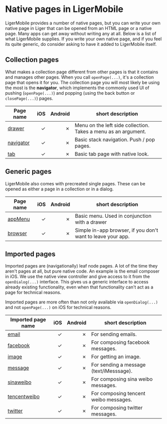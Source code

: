 # Native pages in LigerMobile

LigerMobile provides a number of native pages, but you can write your own native page in Liger that can be opened from an HTML page or a native page. Many apps can get away without writing any at all. Below is a list of what LigerMobile supplies. If you write your own native page, and if you feel its quite generic, do consider asking to have it added to LigerMobile itself.

## Collection pages

What makes a collection page different from other pages is that it contains and manages other pages. When you call ```openPage(...)```, it's a collection page that opens it for you. The collection page you will most likely be using the most is the **navigator**, which implements the commonly used UI of pushing (```openPage(...)```) and popping (using the back button or ```closePage(...)```) pages.

| Page name                       | iOS | Android | short description                                                |
| ------------------------------- | --: | ------: | ---------------------------------------------------------------- |
| [drawer](pages/drawer.md)       | ✓   | ✗       | Menu on the left side collection. Takes a menu as an argument.   |
| [navigator](pages/navigator.md) | ✓   | ✗       | Basic stack navigation. Push / pop pages.                        |
| [tab](pages/tab.md)             | ✓   | ✗       | Basic tab page with native look.                                 |

## Generic pages

LigerMobile also comes with precreated single pages. These can be opened as either a page in a collection or in a dialog.


| Page name                      | iOS | Android | short description                                           |
| ------------------------------ | --: | ------: | ------------------------------------------------------------|
| [appMenu](pages/appMenu.md)    | ✓   | ✗       | Basic menu. Used in conjunction with a drawer               |
| [browser](pages/browser.md)    | ✓   | ✗       | Simple in-app browser, if you don't want to leave your app. |

## Imported pages

Imported pages are (navigationally) leaf node pages. A lot of the time they aren't pages at all, but pure native code. An example is the email composer in iOS. We use the native view controller and give access to it from the ```openDialog(...)``` interface. This gives us a generic interface to access already existing functionality, even when that functionality can't act as a page for technical reasons.

Imported pages are more often than not only available via ```openDialog(...)``` and not ```openPage(...)``` on iOS for technical reasons.

| Imported page name                            | iOS | Android | short description                         |
| --------------------------------------------- | --: | ------: | ----------------------------------------- |
| [email](importedPages.md#email)               | ✓   | ✗       | For sending emails.                       |
| [facebook](importedPages.md#facebook)         | ✓   | ✗       | For composing facebook messages.          |
| [image](importedPages.md#image)               | ✓   | ✗       | For getting an image.                     |
| [message](importedPages.md#message)           | ✓   | ✗       | For sending a message (text/iMesssage).   |
| [sinaweibo](importedPages.md#sinaweibo)       | ✓   | ✗       | For composing sina weibo messages.        |
| [tencentweibo](importedPages.md#tencentweibo) | ✓   | ✗       | For composing tencent weibo messages.     |
| [twitter](importedPages.md#twitter)           | ✓   | ✗       | For composing twitter messages.           |
